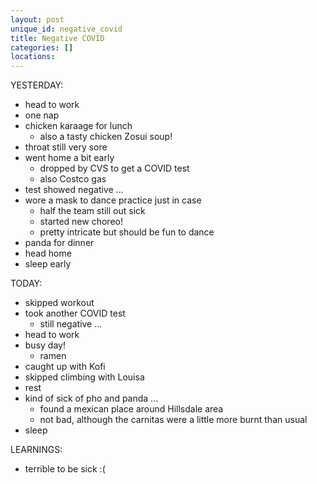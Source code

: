 ```yaml
---
layout: post
unique_id: negative_covid
title: Negative COVID
categories: []
locations: 
---
```


YESTERDAY:
* head to work
* one nap
* chicken karaage for lunch
  * also a tasty chicken Zosui soup!
* throat still very sore
* went home a bit early
  * dropped by CVS to get a COVID test
  * also Costco gas
* test showed negative ...
* wore a mask to dance practice just in case
  * half the team still out sick
  * started new choreo!
  * pretty intricate but should be fun to dance
* panda for dinner
* head home
* sleep early

TODAY:
* skipped workout
* took another COVID test
  * still negative ...
* head to work
* busy day!
  * ramen
* caught up with Kofi
* skipped climbing with Louisa
* rest
* kind of sick of pho and panda ...
  * found a mexican place around Hillsdale area
  * not bad, although the carnitas were a little more burnt than usual
* sleep

LEARNINGS:
* terrible to be sick :(
